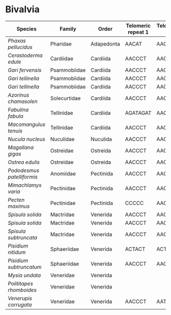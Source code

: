 # Bivalvia

| Species | Family | Order | Telomeric repeat 1 | Telomeric repeat 2 | Data type |
| -- | --- | --- | --- | --- | --- |
| *Phaxas pellucidus* | Pharidae | Adapedonta | AACAT | AAGTGC | pacbio |
| *Cerastoderma edule* | Cardiidae | Cardiida | AACCCT | AACCCTAACCCT | pacbio |
| *Gari fervensis* | Psammobiidae | Cardiida | AACCCT | AACCCTAACCCT | pacbio |
| *Gari tellinella* | Psammobiidae | Cardiida | AACCCT | AACCCTAACCCT | assembly |
| *Gari tellinella* | Psammobiidae | Cardiida | AACCCT | AACCCTAACCCT | pacbio |
| *Azorinus chamasolen* | Solecurtidae | Cardiida | AACCCT | AACCCTAACCCT | pacbio |
| *Fabulina fabula* | Tellinidae | Cardiida | AGATAGAT | AACCCT | pacbio |
| *Macomangulus tenuis* | Tellinidae | Cardiida | AACCCT | AACATGGT | pacbio |
| *Nucula nucleus* | Nuculidae | Nuculida | AACCCT | AACCCTAACCCT | pacbio |
| *Magallana gigas* | Ostreidae | Ostreida | AACCCT | AACCCTAACCCT | pacbio |
| *Ostrea edulis* | Ostreidae | Ostreida | AACCCT | AACCCTAACCCT | pacbio |
| *Pododesmus patelliformis* | Anomiidae | Pectinida | AACCCT | AACCCTAACCCT | pacbio |
| *Mimachlamys varia* | Pectinidae | Pectinida | AACCCT | AACCCTAACCCT | pacbio |
| *Pecten maximus* | Pectinidae | Pectinida | CCCCC | AACCCT | assembly |
| *Spisula solida* | Mactridae | Venerida | AACCCT | AACCCTAACCCT | assembly |
| *Spisula solida* | Mactridae | Venerida | AACCCT | AACCCTAACCCT | pacbio |
| *Spisula subtruncata* | Mactridae | Venerida | AACCCT | AACCCTAACCCT | pacbio |
| *Pisidium nitidum* | Sphaeriidae | Venerida | ACTACT | ACTACTACT | pacbio |
| *Pisidium subtruncatum* | Sphaeriidae | Venerida | AACCCT | AACCCTAACCCT | pacbio |
| *Mysia undata* | Veneridae | Venerida |  |  | pacbio |
| *Polititapes rhomboides* | Veneridae | Venerida |  |  | pacbio |
| *Venerupis corrugata* | Veneridae | Venerida | AACCCT | AATGAATG | pacbio |
